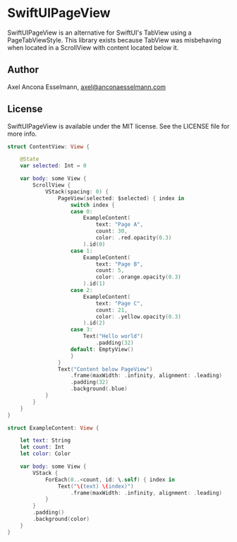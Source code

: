 # SwiftUIPageView

SwiftUIPageView is an alternative for SwiftUI's TabView using a PageTabViewStyle. This library exists because TabView was misbehaving when located in a ScrollView with content located below it.

## Author

Axel Ancona Esselmann, axel@anconaesselmann.com

## License

SwiftUIPageView is available under the MIT license. See the LICENSE file for more info.


```swift
struct ContentView: View {

    @State
    var selected: Int = 0

    var body: some View {
        ScrollView {
            VStack(spacing: 0) {
                PageView(selected: $selected) { index in
                    switch index {
                    case 0:
                        ExampleContent(
                            text: "Page A",
                            count: 30,
                            color: .red.opacity(0.3)
                        ).id(0)
                    case 1:
                        ExampleContent(
                            text: "Page B",
                            count: 5,
                            color: .orange.opacity(0.3)
                        ).id(1)
                    case 2:
                        ExampleContent(
                            text: "Page C",
                            count: 21,
                            color: .yellow.opacity(0.3)
                        ).id(2)
                    case 3:
                        Text("Hello world")
                            .padding(32)
                    default: EmptyView()
                    }
                }
                Text("Content below PageView")
                    .frame(maxWidth: .infinity, alignment: .leading)
                    .padding(32)
                    .background(.blue)
            }
        }
    }
}

struct ExampleContent: View {

    let text: String
    let count: Int
    let color: Color

    var body: some View {
        VStack {
            ForEach(0..<count, id: \.self) { index in
                Text("\(text) \(index)")
                    .frame(maxWidth: .infinity, alignment: .leading)
            }
        }
        .padding()
        .background(color)
    }
}
```
